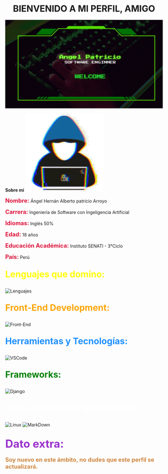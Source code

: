 <h1 align="center"><b>BIENVENIDO A MI PERFIL, AMIGO</b></h1>

![Banner](https://github.com/AngelHer2005/AngelHer2005/blob/main/recursos/Banner.gif)

<span><b>Sobre mí</b></spam> ![Sobre Mí](https://github.com/0xAbdulKhalid/0xAbdulKhalid/raw/main/assets/mdImages/about_me.gif)

<span style="color:crimson; font-size:1.3em; font-weight:bold;">Nombre:</span> Ángel Hernán Alberto patricio Arroyo

<span style="color:crimson; font-size:1.3em; font-weight:bold;">Carrera:</span> Ingeniería de Software con Ingeligencia Artificial

<span style="color:crimson; font-size:1.3em; font-weight:bold;">Idiomas:</span> Inglés 50% 

<span style="color:crimson; font-size:1.3em; font-weight:bold;">Edad:</span> 18 años

<span style="color:crimson; font-size:1.3em; font-weight:bold;">Educación Académica:</span> Instituto SENATI - 3°Ciclo

<span style="color:crimson; font-size:1.3em; font-weight:bold;">País:</span> Perú


<p style="color: yellow; font-size: 2em; font-weight: bold;">Lenguajes que domino:</p>

![Lenguajes](https://skillicons.dev/icons?i=python,js,java)

<p style="color: orange; font-size: 2em; font-weight: bold;">Front-End Development:</p>

![Front-End](https://skillicons.dev/icons?i=html,css,js)

<p style="color: dodgerblue; font-size: 2em; font-weight: bold;">Herramientas y Tecnologías:</p>

![VSCode](https://skillicons.dev/icons?i=vscode,github,git)

<p style="color: green; font-size: 2em; font-weight: bold;">Frameworks:</p>

![Django](https://skillicons.dev/icons?i=django)

<p style="color: white; font-size: 2em; font-weight: bold;">Otras tecnologías que conozco:</p>

![Linux](https://skillicons.dev/icons?i=linux)
![MarkDown]()

<br>
<span style="color: darkorchid; font-size: 2.5em; font-weight: bold;">Dato extra:</span>
<p style="color: peru; font-size: 1.3em; font-weight: bold;">Soy nuevo en este ámbito, no dudes que este perfil se actualizará.</
